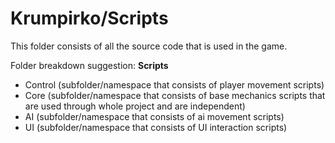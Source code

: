 # Krumpirko/Scripts

This folder consists of all the source code that is used in the game.

Folder breakdown suggestion:
**Scripts**
* Control (subfolder/namespace that consists of player movement scripts)
* Core (subfolder/namespace that consists of base mechanics scripts that are used through whole project and are independent)
* AI (subfolder/namespace that consists of ai movement scripts)
* UI (subfolder/namespace that consists of UI interaction scripts)
